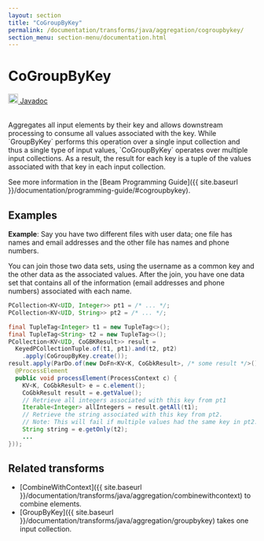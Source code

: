 ```yaml
---
layout: section
title: "CoGroupByKey"
permalink: /documentation/transforms/java/aggregation/cogroupbykey/
section_menu: section-menu/documentation.html
---
```

<!--
Licensed under the Apache License, Version 2.0 (the "License");
you may not use this file except in compliance with the License.
You may obtain a copy of the License at

http://www.apache.org/licenses/LICENSE-2.0

Unless required by applicable law or agreed to in writing, software
distributed under the License is distributed on an "AS IS" BASIS,
WITHOUT WARRANTIES OR CONDITIONS OF ANY KIND, either express or implied.
See the License for the specific language governing permissions and
limitations under the License.
-->
# CoGroupByKey
<table align="left">
    <a target="_blank" class="button"
        href="https://beam.apache.org/releases/javadoc/current/index.html?org/apache/beam/sdk/transforms/join/CoGroupByKey.html">
      <img src="https://beam.apache.org/images/logos/sdks/java.png" width="20px" height="20px"
           alt="Javadoc" />
     Javadoc
    </a>
</table>
<br>
Aggregates all input elements by their key and allows downstream processing
to consume all values associated with the key. While `GroupByKey` performs
this operation over a single input collection and thus a single type of
input values, `CoGroupByKey` operates over multiple input collections. As
a result, the result for each key is a tuple of the values associated with
that key in each input collection.

See more information in the [Beam Programming Guide]({{ site.baseurl }}/documentation/programming-guide/#cogroupbykey).

## Examples
**Example**: Say you have two different files with user data; one file has
names and email addresses and the other file has names and phone numbers.

You can join those two data sets, using the username as a common key and the
other data as the associated values. After the join, you have one data set
that contains all of the information (email addresses and phone numbers)
associated with each name.

```java
PCollection<KV<UID, Integer>> pt1 = /* ... */;
PCollection<KV<UID, String>> pt2 = /* ... */;

final TupleTag<Integer> t1 = new TupleTag<>();
final TupleTag<String> t2 = new TupleTag<>();
PCollection<KV<UID, CoGBKResult>> result =
  KeyedPCollectionTuple.of(t1, pt1).and(t2, pt2)
    .apply(CoGroupByKey.create());
result.apply(ParDo.of(new DoFn<KV<K, CoGbkResult>, /* some result */>() {
  @ProcessElement
  public void processElement(ProcessContext c) {
    KV<K, CoGbkResult> e = c.element();
    CoGbkResult result = e.getValue();
    // Retrieve all integers associated with this key from pt1
    Iterable<Integer> allIntegers = result.getAll(t1);
    // Retrieve the string associated with this key from pt2.
    // Note: This will fail if multiple values had the same key in pt2.
    String string = e.getOnly(t2);
    ...
}));
```

## Related transforms 
* [CombineWithContext]({{ site.baseurl }}/documentation/transforms/java/aggregation/combinewithcontext) to combine elements.
* [GroupByKey]({{ site.baseurl }}/documentation/transforms/java/aggregation/groupbykey) takes one input collection.